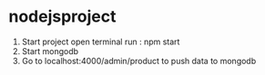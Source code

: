 # nodejsproject
1. Start project
open terminal run : npm start 
2. Start mongodb
2. Go to localhost:4000/admin/product to push data to mongodb



